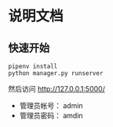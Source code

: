 # 说明文档

## 快速开始

    pipenv install
    python manager.py runserver

然后访问 http://127.0.0.1:5000/

- 管理员帐号： admin
- 管理员密码： amdin

